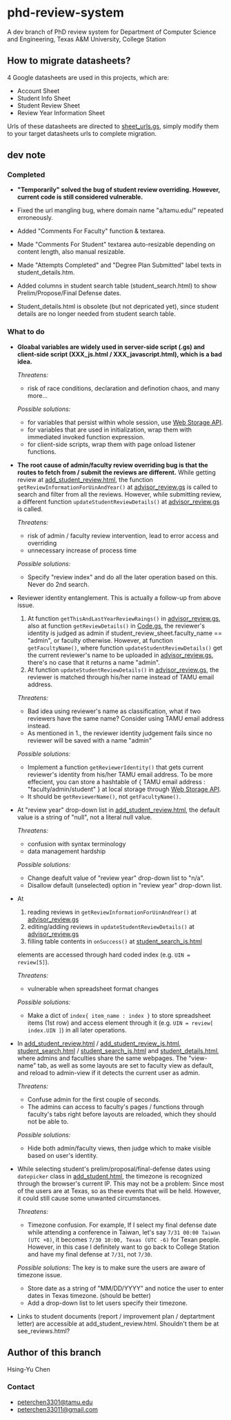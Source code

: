 # phd-review-system

A dev branch of PhD review system for Department of Computer Science and Engineering, Texas A&amp;M University, College Station

## How to migrate datasheets?

4 Google datasheets are used in this projects, which are:
* Account Sheet
* Student Info Sheet
* Student Review Sheet
* Review Year Information Sheet

Urls of these datasheets are directed to [sheet_urls.gs](sheet_urls.gs), simply modify them to your target datasheets urls to complete migration.

## dev note

### Completed

* **"Temporarily" solved the bug of student review overriding. However, current code is still considered vulnerable.**

* Fixed the url mangling bug, where domain name "a/tamu.edu/" repeated erroneously. 

* Added "Comments For Faculty" function & textarea.

* Made "Comments For Student" textarea auto-resizable depending on content length, also manual resizable.

* Made "Attempts Completed" and "Degree Plan Submitted" label texts in student_details.htm.

* Added columns in student search table (student_search.html) to show Prelim/Propose/Final Defense dates.

* Student_details.html is obsolete (but not depricated yet), since student details are no longer needed from student search table.

### What to do

* **Gloabal variables are widely used in server-side script (.gs) and client-side script (XXX_js.html / XXX_javascript.html), which is a bad idea.**
 
  *Threatens:* 
  - risk of race conditions, declaration and definotion chaos, and many more... 

  *Possible solutions:*
  - for variables that persist within whole session, use [Web Storage API](https://developer.mozilla.org/en-US/docs/Web/API/Web_Storage_API).
  - for variables that are used in initialization, wrap them with immediated invoked function expression.
  - for client-side scripts, wrap them with page onload listener functions.

* **The root cause of admin/faculty review overriding bug is that the routes to fetch from / submit the reviews are different.** While getting review at [add_student_review.html](add_student_review.html), the function ```getReviewInformationForUinAndYear()``` at [advisor_review.gs](advisor_review.gs) is called to search and filter from all the reviews. However, while submitting review, a different function ```updateStudentReviewDetails()``` at [advisor_review.gs](advisor_review.gs) is called.

  *Threatens:* 
  - risk of admin / faculty review intervention, lead to error access and overriding
  - unnecessary increase of process time

  *Possible solutions:*
  - Specify "review index" and do all the later operation based on this. Never do 2nd search. 

* Reviewer identity entanglement. This is actually a follow-up from above issue.
  1. At function ```getThisAndLastYearReviewRaings()``` in [advisor_review.gs](advisor_review.gs), also at function ```getReviewDetails()``` in [Code.gs](Code.gs), the reviewer's identity is judged as admin if student_review_sheet.faculty_name == "admin", or faculty otherwise. However, at function ```getFacultyName()```, where function ```updateStudentReviewDetails()``` get the current reviewer's name to be uploaded in [advisor_review.gs](advisor_review.gs), there's no case that it returns a name "admin".
  2. At function ```updateStudentReviewDetails()``` in [advisor_review.gs](advisor_review.gs), the reviewer is matched through his/her name instead of TAMU email address.

  *Threatens:* 
  - Bad idea using reviewer's name as classification, what if two reviewers have the same name? Consider using TAMU email address instead.
  - As mentioned in 1., the reviewer identity judgement fails since no reviewer will be saved with a name "admin"

  *Possible solutions:*
  - Implement a function ```getReviewerIdentity()``` that gets current reviewer's identity from his/her TAMU email address. To be more effecient, you can store a hashtable of { TAMU email address : "faculty/admin/student" } at local storage through [Web Storage API](https://developer.mozilla.org/en-US/docs/Web/API/Web_Storage_API).
  - It should be ```getReviewerName()```, not ```getFacultyName()```.

* At "review year" drop-down list in [add_student_review.html](add_student_review.html), the default value is a string of "null", not a literal null value.

  *Threatens:* 
  - confusion with syntax terminology
  - data management hardship

  *Possible solutions:*
  - Change deafult value of "review year" drop-down list to "n/a".
  - Disallow default (unselected) option in "review year" drop-down list.
  
* At 
  1. reading reviews in ```getReviewInformationForUinAndYear()``` at [advisor_review.gs](advisor_review.gs)
  2. editing/adding reviews in ```updateStudentReviewDetails()``` at  [advisor_review.gs](advisor_review.gs)
  3. filling table contents in ```onSuccess()``` at [student_search_js.html](student_search_js.html)
  
  elements are accessed through hard coded index (e.g. ```UIN = review[5]```).

  *Threatens:* 
  - vulnerable when spreadsheet format changes

  *Possible solutions:*
  - Make a dict of ```index{ item_name : index }``` to store spreadsheet items (1st row) and access element through it (e.g. ```UIN = review[ index.UIN ]```) in all later operations.
  
* In [add_student_review.html](add_student_review.html)  / [add_student_review_js.html](add_student_review_js.html), [student_search.html](student_search.html) / [student_search_js.html](student_search_js.html) and  [student_details.html](student_details.html), where admins and faculties share the same webpages. The "view-name" tab, as well as some layouts are set to faculty view as default, and reload to admin-view if it detects the current user as admin.

  *Threatens:* 
  - Confuse admin for the first couple of seconds. 
  - The admins can access to faculty's pages / functions through faculty's tabs right before layouts are reloaded, which they should not be able to. 

  *Possible solutions:*
  - Hide both admin/faculty views, then judge which to make visible based on user's identity.
 
* While selecting student's prelim/proposal/final-defense dates using ```datepicker``` class in [add_student.html](add_student.html), the timezone is recognized through the browser's current IP. This may not be a problem: Since most of the users are at Texas, so as these events that will be held. However, it could still cause some unwanted circumstances.

  *Threatens:* 
  - Timezone confusion. For example, If I select my final defense date while attending a conference in Taiwan, let's say ```7/31 00:00 Taiwan (UTC +8)```, it becomes ```7/30 10:00, Texas (UTC -6)``` for Texan people. However, in this case I definitely want to go back to College Station and have my final defense at ```7/31```, not ```7/30```.

  *Possible solutions:* 
   The key is to make sure the users are aware of timezone issue.
  - Store date as a string of "MM/DD/YYYY" and notice the user to enter dates in Texas timezone. (should be better)
  - Add a drop-down list to let users specify their timezone.

* Links to student documents (report / improvement plan / deptartment letter) are accessible at add_student_review.html. Shouldn't them be at see_reviews.html?

## Author of this branch

Hsing-Yu Chen 

### Contact
- [peterchen3301@tamu.edu](mailto:peterchen3301@tamu.edu)
- [peterchen33011@gmail.com](mailto:peterchen33011@gmail.com)
